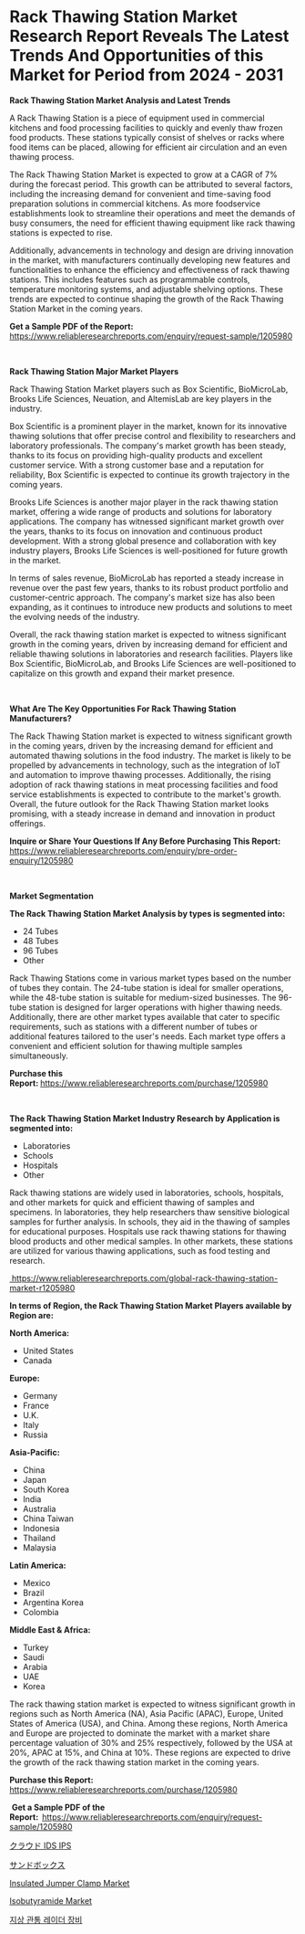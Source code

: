 <p><h1>Rack Thawing Station Market Research Report Reveals The Latest Trends And Opportunities of this Market for Period from 2024 - 2031</h1></p><p><strong>Rack Thawing Station Market Analysis and Latest Trends</strong></p>
<p><p>A Rack Thawing Station is a piece of equipment used in commercial kitchens and food processing facilities to quickly and evenly thaw frozen food products. These stations typically consist of shelves or racks where food items can be placed, allowing for efficient air circulation and an even thawing process.</p><p>The Rack Thawing Station Market is expected to grow at a CAGR of 7% during the forecast period. This growth can be attributed to several factors, including the increasing demand for convenient and time-saving food preparation solutions in commercial kitchens. As more foodservice establishments look to streamline their operations and meet the demands of busy consumers, the need for efficient thawing equipment like rack thawing stations is expected to rise.</p><p>Additionally, advancements in technology and design are driving innovation in the market, with manufacturers continually developing new features and functionalities to enhance the efficiency and effectiveness of rack thawing stations. This includes features such as programmable controls, temperature monitoring systems, and adjustable shelving options. These trends are expected to continue shaping the growth of the Rack Thawing Station Market in the coming years.</p></p>
<p><strong>Get a Sample PDF of the Report:&nbsp;</strong> <a href="https://www.reliableresearchreports.com/enquiry/request-sample/1205980">https://www.reliableresearchreports.com/enquiry/request-sample/1205980</a></p>
<p>&nbsp;</p>
<p><strong>Rack Thawing Station Major Market Players</strong></p>
<p><p>Rack Thawing Station Market players such as Box Scientific, BioMicroLab, Brooks Life Sciences, Neuation, and AltemisLab are key players in the industry. </p><p>Box Scientific is a prominent player in the market, known for its innovative thawing solutions that offer precise control and flexibility to researchers and laboratory professionals. The company's market growth has been steady, thanks to its focus on providing high-quality products and excellent customer service. With a strong customer base and a reputation for reliability, Box Scientific is expected to continue its growth trajectory in the coming years.</p><p>Brooks Life Sciences is another major player in the rack thawing station market, offering a wide range of products and solutions for laboratory applications. The company has witnessed significant market growth over the years, thanks to its focus on innovation and continuous product development. With a strong global presence and collaboration with key industry players, Brooks Life Sciences is well-positioned for future growth in the market.</p><p>In terms of sales revenue, BioMicroLab has reported a steady increase in revenue over the past few years, thanks to its robust product portfolio and customer-centric approach. The company's market size has also been expanding, as it continues to introduce new products and solutions to meet the evolving needs of the industry.</p><p>Overall, the rack thawing station market is expected to witness significant growth in the coming years, driven by increasing demand for efficient and reliable thawing solutions in laboratories and research facilities. Players like Box Scientific, BioMicroLab, and Brooks Life Sciences are well-positioned to capitalize on this growth and expand their market presence.</p></p>
<p>&nbsp;</p>
<p><strong>What Are The Key Opportunities For Rack Thawing Station Manufacturers?</strong></p>
<p><p>The Rack Thawing Station market is expected to witness significant growth in the coming years, driven by the increasing demand for efficient and automated thawing solutions in the food industry. The market is likely to be propelled by advancements in technology, such as the integration of IoT and automation to improve thawing processes. Additionally, the rising adoption of rack thawing stations in meat processing facilities and food service establishments is expected to contribute to the market's growth. Overall, the future outlook for the Rack Thawing Station market looks promising, with a steady increase in demand and innovation in product offerings.</p></p>
<p><strong>Inquire or Share Your Questions If Any Before Purchasing This Report:</strong> <a href="https://www.reliableresearchreports.com/enquiry/pre-order-enquiry/1205980">https://www.reliableresearchreports.com/enquiry/pre-order-enquiry/1205980</a></p>
<p>&nbsp;</p>
<p><strong>Market Segmentation</strong></p>
<p><strong>The Rack Thawing Station Market Analysis by types is segmented into:</strong></p>
<p><ul><li>24 Tubes</li><li>48 Tubes</li><li>96 Tubes</li><li>Other</li></ul></p>
<p><p>Rack Thawing Stations come in various market types based on the number of tubes they contain. The 24-tube station is ideal for smaller operations, while the 48-tube station is suitable for medium-sized businesses. The 96-tube station is designed for larger operations with higher thawing needs. Additionally, there are other market types available that cater to specific requirements, such as stations with a different number of tubes or additional features tailored to the user's needs. Each market type offers a convenient and efficient solution for thawing multiple samples simultaneously.</p></p>
<p><strong>Purchase this Report:&nbsp;</strong><a href="https://www.reliableresearchreports.com/purchase/1205980">https://www.reliableresearchreports.com/purchase/1205980</a></p>
<p>&nbsp;</p>
<p><strong>The Rack Thawing Station Market Industry Research by Application is segmented into:</strong></p>
<p><ul><li>Laboratories</li><li>Schools</li><li>Hospitals</li><li>Other</li></ul></p>
<p><p>Rack thawing stations are widely used in laboratories, schools, hospitals, and other markets for quick and efficient thawing of samples and specimens. In laboratories, they help researchers thaw sensitive biological samples for further analysis. In schools, they aid in the thawing of samples for educational purposes. Hospitals use rack thawing stations for thawing blood products and other medical samples. In other markets, these stations are utilized for various thawing applications, such as food testing and research.</p></p>
<p><a href="https://www.reliableresearchreports.com/global-rack-thawing-station-market-r1205980">&nbsp;https://www.reliableresearchreports.com/global-rack-thawing-station-market-r1205980</a></p>
<p><strong>In terms of Region, the Rack Thawing Station Market Players available by Region are:</strong></p>
<p>
    <p> <strong> North America: </strong>
        <ul>
            <li>United States</li>
            <li>Canada</li>
        </ul>
        </p> 
    <p> <strong> Europe: </strong>
        <ul>
            <li>Germany</li>
            <li>France</li>
            <li>U.K.</li>
            <li>Italy</li>
            <li>Russia</li>
        </ul>
        </p> 
    <p> <strong> Asia-Pacific: </strong>
        <ul>
            <li>China</li>
            <li>Japan</li>
            <li>South Korea</li>
            <li>India</li>
            <li>Australia</li>
            <li>China Taiwan</li>
            <li>Indonesia</li>
            <li>Thailand</li>
            <li>Malaysia</li>
        </ul>
        </p> 
    <p> <strong> Latin America: </strong>
        <ul>
            <li>Mexico</li>
            <li>Brazil</li>
            <li>Argentina Korea</li>
            <li>Colombia</li>
        </ul>
        </p> 
    <p> <strong> Middle East & Africa: </strong>
        <ul>
            <li>Turkey</li>
            <li>Saudi</li>
            <li>Arabia</li>
            <li>UAE</li>
            <li>Korea</li>
        </ul>
    </p>
    </p>
<p><p>The rack thawing station market is expected to witness significant growth in regions such as North America (NA), Asia Pacific (APAC), Europe, United States of America (USA), and China. Among these regions, North America and Europe are projected to dominate the market with a market share percentage valuation of 30% and 25% respectively, followed by the USA at 20%, APAC at 15%, and China at 10%. These regions are expected to drive the growth of the rack thawing station market in the coming years.</p></p>
<p><strong>Purchase this Report: </strong><a href="https://www.reliableresearchreports.com/purchase/1205980">https://www.reliableresearchreports.com/purchase/1205980</a></p>
<p>&nbsp;<strong>Get a Sample PDF of the Report:&nbsp;&nbsp;</strong><a href="https://www.reliableresearchreports.com/enquiry/request-sample/1205980">https://www.reliableresearchreports.com/enquiry/request-sample/1205980</a></p>
<p><strong></strong></p>
<p><p><a href="https://github.com/luffiazaza/Market-Research-Report-List-1/blob/main/457309542313.md">クラウド IDS IPS</a></p><p><a href="https://github.com/avbqbctihcbe2/Market-Research-Report-List-1/blob/main/568270042312.md">サンドボックス</a></p><p><a href="https://github.com/dimitrishawkinswaynenp91rgz/Market-Research-Report-List-2/blob/main/insulated-jumper-clamp-market.md">Insulated Jumper Clamp Market</a></p><p><a href="https://issuu.com/reportprime-2/docs/isobutyramide-market-size-2030.pptx">Isobutyramide Market</a></p><p><a href="https://github.com/solomonbode85/Market-Research-Report-List-1/blob/main/473336738776.md">지상 관통 레이더 장비</a></p></p>